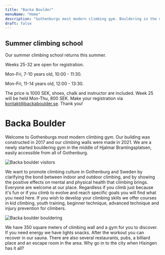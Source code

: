 ```yaml
---
title: "Backa Boulder"
menuName: "Home"
description: "Gothenburgs most modern climbing gym. Bouldering in the middle of Hjalmar Brantingsplatsen."
draft: false
---
```


## Summer climbing school

Our summer climbing school returns this summer. 

Weeks 25-32 are open for registration.

Mon-Fri, 7-10 years old, 10:00 - 11:30.

Mon-Fri, 11-14 years old, 12:00 - 13:30.

The price is 1000 SEK, shoes, chalk and instructor are included. 
Week 25 will be held Mon-Thu, 800 SEK. 
Make your registration via kontakt@backaboulder.se. Thank you!

# Backa Boulder

Welcome to Gothenburgs most modern climbing gym. Our building was constructed 
in 2017 and our climbing walls were made in 2021. We are a newly started 
bouldering gym in the middle of Hjalmar Brantingsplatsen, easily accessible 
from all of Gothenburg.

![Backa boulder visitors](image/backa-boulder-6.jpg)

We want to promote climbing culture in Gothenburg and Sweden by clarifying the 
bond between indoor and outdoor climbing, and by showing the positive effects 
on mental and physical health that climbing brings. Everyone are welcome at our 
place. Regardless if you climb just because it's fun or if you climb to evolve 
and reach specific goals you will find what you need here. If you wish to develop 
your climbing skills we offer courses in kid climbing, youth training, beginner 
technique, advanced technique and injury prevention for climbers.

![Backa boulder bouldering](image/backa-boulder-4.jpg)

We have 350 square meters of climbing wall and a gym for you to discover. If you 
need energy we have lights snacks. After the workout you can recover in our sauna. 
There are also several restaurants, pubs, a billiard place and an escape room in 
the area. Why go in to the city when Hisingen has it all?
